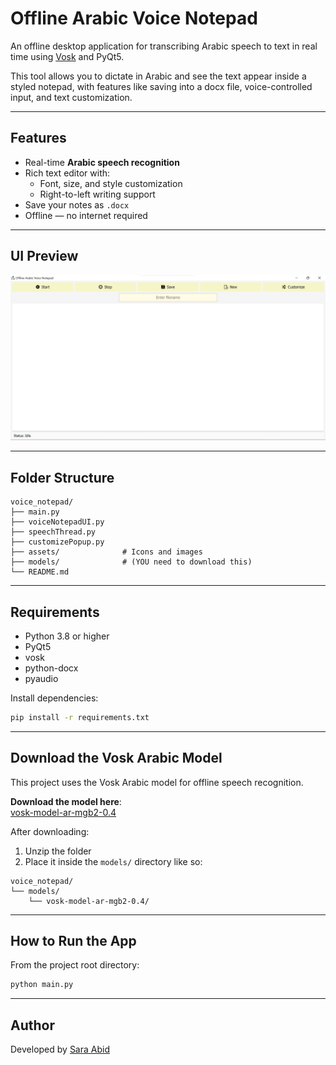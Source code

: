 # Offline Arabic Voice Notepad

An offline desktop application for transcribing Arabic speech to text in real time using [Vosk](https://alphacephei.com/vosk/) and PyQt5.

This tool allows you to dictate in Arabic and see the text appear inside a styled notepad, with features like saving into a docx file, voice-controlled input, and text customization.

---

## Features

- Real-time **Arabic speech recognition**
- Rich text editor with:
  - Font, size, and style customization
  - Right-to-left writing support
- Save your notes as `.docx`
- Offline — no internet required

---

## UI Preview

<img src="assets/screenshot.png" width="700" />

---

## Folder Structure

```
voice_notepad/
├── main.py
├── voiceNotepadUI.py
├── speechThread.py
├── customizePopup.py
├── assets/              # Icons and images
├── models/              # (YOU need to download this)
└── README.md
```

---

## Requirements

- Python 3.8 or higher
- PyQt5
- vosk
- python-docx
- pyaudio

Install dependencies:

```bash
pip install -r requirements.txt
```

---

## Download the Vosk Arabic Model

This project uses the Vosk Arabic model for offline speech recognition.

**Download the model here**:  
[vosk-model-ar-mgb2-0.4](https://alphacephei.com/vosk/models)

After downloading:

1. Unzip the folder
2. Place it inside the `models/` directory like so:

```
voice_notepad/
└── models/
    └── vosk-model-ar-mgb2-0.4/
```

---

## How to Run the App

From the project root directory:

```bash
python main.py
```

---

## Author

Developed by [Sara Abid](https://github.com/abid-sara)
